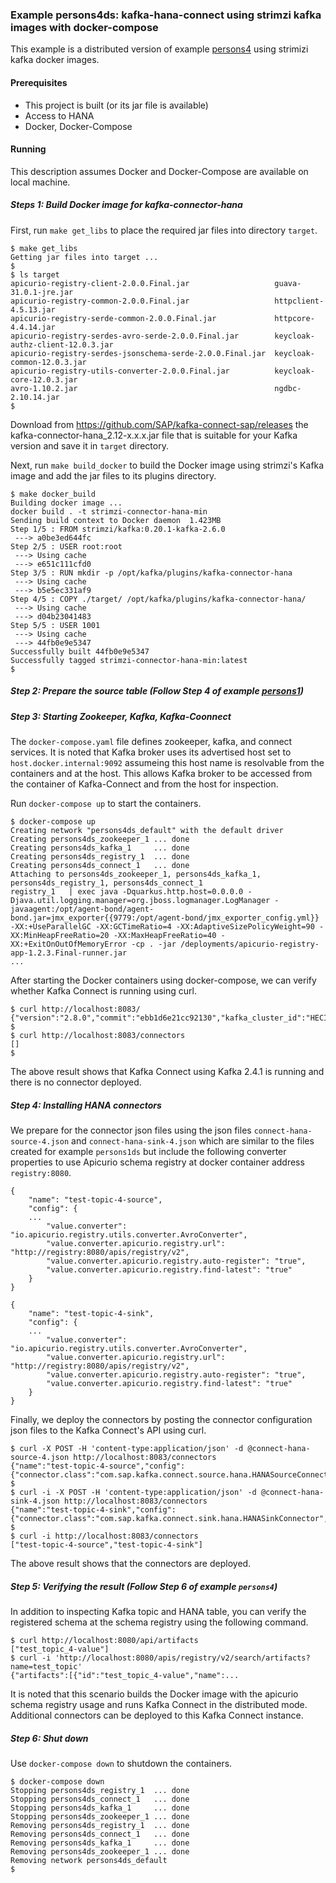 ### Example persons4ds: kafka-hana-connect using strimzi kafka images with docker-compose

This example is a distributed version of example [persons4](../persons4/README.md) using strimizi kafka docker images.

#### Prerequisites

- This project is built (or its jar file is available)
- Access to HANA
- Docker, Docker-Compose

#### Running

This description assumes Docker and Docker-Compose are available on local machine.

##### Steps 1: Build Docker image for kafka-connector-hana

First, run `make get_libs` to place the required jar files into directory `target`.

```
$ make get_libs
Getting jar files into target ...
$
$ ls target 
apicurio-registry-client-2.0.0.Final.jar                   guava-31.0.1-jre.jar
apicurio-registry-common-2.0.0.Final.jar                   httpclient-4.5.13.jar
apicurio-registry-serde-common-2.0.0.Final.jar             httpcore-4.4.14.jar
apicurio-registry-serdes-avro-serde-2.0.0.Final.jar        keycloak-authz-client-12.0.3.jar
apicurio-registry-serdes-jsonschema-serde-2.0.0.Final.jar  keycloak-common-12.0.3.jar
apicurio-registry-utils-converter-2.0.0.Final.jar          keycloak-core-12.0.3.jar
avro-1.10.2.jar                                            ngdbc-2.10.14.jar
$
```

Download from https://github.com/SAP/kafka-connect-sap/releases the kafka-connector-hana_2.12-x.x.x.jar file that is suitable for your Kafka version and save it in `target` directory.

Next, run `make build_docker` to build the Docker image using strimzi's Kafka image and add the jar files to its plugins directory.

```
$ make docker_build
Building docker image ...
docker build . -t strimzi-connector-hana-min
Sending build context to Docker daemon  1.423MB
Step 1/5 : FROM strimzi/kafka:0.20.1-kafka-2.6.0
 ---> a0be3ed644fc
Step 2/5 : USER root:root
 ---> Using cache
 ---> e651c111cfd0
Step 3/5 : RUN mkdir -p /opt/kafka/plugins/kafka-connector-hana
 ---> Using cache
 ---> b5e5ec331af9
Step 4/5 : COPY ./target/ /opt/kafka/plugins/kafka-connector-hana/
 ---> Using cache
 ---> d04b23041483
Step 5/5 : USER 1001
 ---> Using cache
 ---> 44fb0e9e5347
Successfully built 44fb0e9e5347
Successfully tagged strimzi-connector-hana-min:latest
$
```

##### Step 2: Prepare the source table (Follow Step 4 of example [persons1](../persons1/README.md))

##### Step 3: Starting Zookeeper, Kafka, Kafka-Coonnect

The `docker-compose.yaml` file defines zookeeper, kafka, and connect services. It is noted that Kafka broker uses its advertised host set to `host.docker.internal:9092` assumeing this host name is resolvable from the containers and at the host. This allows Kafka broker to be accessed from the container of Kafka-Connect and from the host for inspection.

Run `docker-compose up` to start the containers.

```
$ docker-compose up
Creating network "persons4ds_default" with the default driver
Creating persons4ds_zookeeper_1 ... done
Creating persons4ds_kafka_1     ... done
Creating persons4ds_registry_1  ... done
Creating persons4ds_connect_1   ... done
Attaching to persons4ds_zookeeper_1, persons4ds_kafka_1, persons4ds_registry_1, persons4ds_connect_1
registry_1   | exec java -Dquarkus.http.host=0.0.0.0 -Djava.util.logging.manager=org.jboss.logmanager.LogManager -javaagent:/opt/agent-bond/agent-bond.jar=jmx_exporter{{9779:/opt/agent-bond/jmx_exporter_config.yml}} -XX:+UseParallelGC -XX:GCTimeRatio=4 -XX:AdaptiveSizePolicyWeight=90 -XX:MinHeapFreeRatio=20 -XX:MaxHeapFreeRatio=40 -XX:+ExitOnOutOfMemoryError -cp . -jar /deployments/apicurio-registry-app-1.2.3.Final-runner.jar
...
```

After starting the Docker containers using docker-compose, we can verify whether Kafka Connect is running using curl.

```
$ curl http://localhost:8083/
{"version":"2.8.0","commit":"ebb1d6e21cc92130","kafka_cluster_id":"HECIAPmDQJyky_bOF6iMRQ"}
$
$ curl http://localhost:8083/connectors
[]
$
```

The above result shows that Kafka Connect using Kafka 2.4.1 is running and there is no connector deployed.

##### Step 4: Installing HANA connectors

We prepare for the connector json files using the json files `connect-hana-source-4.json` and `connect-hana-sink-4.json` which are similar to the files created for example `persons1ds` but include the following converter properties to use Apicurio schema registry at docker container address `registry:8080`.

```
{
    "name": "test-topic-4-source",
    "config": {
    ...
        "value.converter": "io.apicurio.registry.utils.converter.AvroConverter",
        "value.converter.apicurio.registry.url": "http://registry:8080/apis/registry/v2",
        "value.converter.apicurio.registry.auto-register": "true",
        "value.converter.apicurio.registry.find-latest": "true"
    }
}
```

```
{
    "name": "test-topic-4-sink",
    "config": {
    ...
        "value.converter": "io.apicurio.registry.utils.converter.AvroConverter",
        "value.converter.apicurio.registry.url": "http://registry:8080/apis/registry/v2",
        "value.converter.apicurio.registry.auto-register": "true",
        "value.converter.apicurio.registry.find-latest": "true"
    }
}
```

Finally, we deploy the connectors by posting the connector configuration json files to the Kafka Connect's API using curl.

```
$ curl -X POST -H 'content-type:application/json' -d @connect-hana-source-4.json http://localhost:8083/connectors
{"name":"test-topic-4-source","config":{"connector.class":"com.sap.kafka.connect.source.hana.HANASourceConnector","tasks.max":"1","topics":"test_topic_4","connection.url":"jdbc:sap://...
$
$ curl -i -X POST -H 'content-type:application/json' -d @connect-hana-sink-4.json http://localhost:8083/connectors
{"name":"test-topic-4-sink","config":{"connector.class":"com.sap.kafka.connect.sink.hana.HANASinkConnector","tasks.max":"1","topics":"test_topic_4","connection.url":"jdbc:sap://...
$
$ curl -i http://localhost:8083/connectors
["test-topic-4-source","test-topic-4-sink"]
```

The above result shows that the connectors are deployed.


##### Step 5: Verifying the result (Follow Step 6 of example `persons4`)

In addition to inspecting Kafka topic and HANA table, you can verify the registered schema at the schema registry using the following command.

```
$ curl http://localhost:8080/api/artifacts
["test_topic_4-value"]
$ curl -i 'http://localhost:8080/apis/registry/v2/search/artifacts?name=test_topic'
{"artifacts":[{"id":"test_topic_4-value","name":...
```

It is noted that this scenario builds the Docker image with the apicurio schema registry usage and runs Kafka Connect in the distributed mode. Additional connectors can be deployed to this Kafka Connect instance.


##### Step 6: Shut down

Use `docker-compose down` to shutdown the containers.

```
$ docker-compose down
Stopping persons4ds_registry_1  ... done
Stopping persons4ds_connect_1   ... done
Stopping persons4ds_kafka_1     ... done
Stopping persons4ds_zookeeper_1 ... done
Removing persons4ds_registry_1  ... done
Removing persons4ds_connect_1   ... done
Removing persons4ds_kafka_1     ... done
Removing persons4ds_zookeeper_1 ... done
Removing network persons4ds_default
$ 
```
